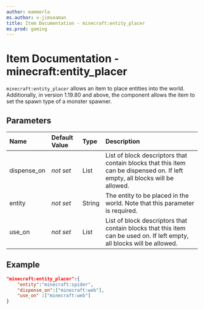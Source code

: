 ```yaml
---
author: mammerla
ms.author: v-jimseaman
title: Item Documentation - minecraft:entity_placer
ms.prod: gaming
---
```


# Item Documentation - minecraft:entity_placer

`minecraft:entity_placer` allows an item to place entities into the world. Additionally, in version 1.19.80 and above, the component allows the item to set the spawn type of a monster spawner.

## Parameters

|Name |Default Value  |Type  |Description  |
|:----------|:----------|:----------|:----------|
|dispense_on|*not set* |List |List of block descriptors that contain blocks that this item can be dispensed on. If left empty, all blocks will be allowed.|
|entity |*not set* | String| The entity to be placed in the world. Note that this parameter is required.|
|use_on |*not set*  | List| List of block descriptors that contain blocks that this item can be used on. If left empty, all blocks will be allowed.|

## Example

```json
"minecraft:entity_placer":{
    "entity":"minecraft:spider",
    "dispense_on":["minecraft:web"],
    "use_on" :["minecraft:web"]
}
```
